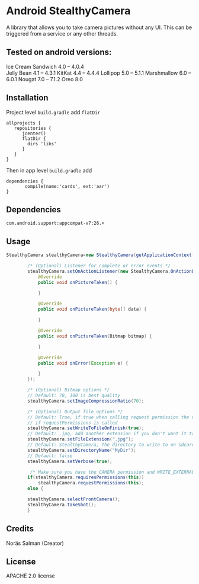 # Android StealthyCamera
 A library that allows you to take camera pictures without any UI. This can be triggered from a service or any other threads.

## Tested on android versions:
Ice Cream Sandwich 4.0 – 4.0.4	
Jelly Bean 4.1 – 4.3.1
KitKat 4.4 – 4.4.4
Lollipop 5.0 – 5.1.1
Marshmallow 6.0 – 6.0.1
Nougat 7.0 – 7.1.2
Oreo 8.0

## Installation

 Project level `build.gradle` add `flatDir`
```
allprojects {
   repositories {
      jcenter()
      flatDir {
        dirs 'libs'
      }
   }
}
```

Then in app level `build.gradle` add

```
dependencies {
       compile(name:'cards', ext:'aar')
}
```
## Dependencies
`com.android.support:appcompat-v7:26.+`
## Usage
```java
StealthyCamera stealthyCamera=new StealthyCamera(getApplicationContext());

        /* (Optional) Listener for complete or error events */
        stealthyCamera.setOnActionListener(new StealthyCamera.OnActionListener() {
            @Override
            public void onPictureTaken() {

            }

            @Override
            public void onPictureTaken(byte[] data) {

            }

            @Override
            public void onPictureTaken(Bitmap bitmap) {

            }

            @Override
            public void onError(Exception e) {

            }
        });

        /* (Optional) Bitmap options */
        // Default: 70, 100 is best quality
        stealthyCamera.setImageCompressionRatio(70);

        /* (Optional) Output file options */
        // Default: True, if true when calling request permission the user will be asked to approve write permission
        // if requestPermissions is called
        stealthyCamera.setWriteToFileOnFinish(true);
        // Default: .jpg, add another extension if you don't want it to appear in the gallery
        stealthyCamera.setFileExtension(".jpg");
        // Default: StealthyCamera, The directory to write to on sdcard
        stealthyCamera.setDirectoryName("MyDir");
        // Default: false
        stealthyCamera.setVerbose(true);

         /* Make sure you have the CAMERA permission and WRITE_EXTERNAL_STORAGE if setWriteToFileOnFinish is true */
        if(stealthyCamera.requiresPermissions(this))
            stealthyCamera.requestPermissions(this);
        else {

        stealthyCamera.selectFrontCamera();
        stealthyCamera.takeShot();
        }
```


## Credits
Noräs Salman (Creator)
## License
APACHE 2.0 license
